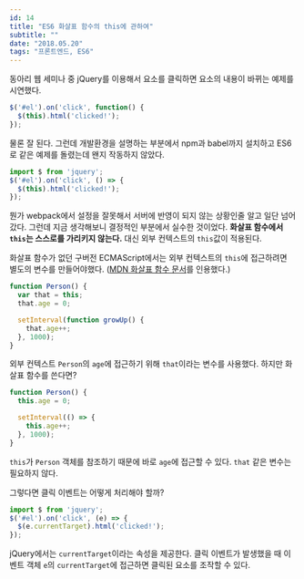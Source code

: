 ```yaml
---
id: 14
title: "ES6 화살표 함수의 this에 관하여"
subtitle: ""
date: "2018.05.20"
tags: "프론트엔드, ES6"
---
```


동아리 웹 세미나 중 jQuery를 이용해서 요소를 클릭하면 요소의 내용이 바뀌는 예제를 시연했다.

```js
$('#el').on('click', function() {
  $(this).html('clicked!');
});
```

물론 잘 된다. 그런데 개발환경을 설명하는 부분에서 npm과 babel까지 설치하고 ES6로 같은 예제를 돌렸는데 왠지 작동하지 않았다.

```js
import $ from 'jquery';
$('#el').on('click', () => {
  $(this).html('clicked!');
});
```

뭔가 webpack에서 설정을 잘못해서 서버에 반영이 되지 않는 상황인줄 알고 일단 넘어갔다. 그런데 지금 생각해보니 결정적인 부분에서 실수한 것이었다. **화살표 함수에서 `this`는 스스로를 가리키지 않는다.** 대신 외부 컨텍스트의 `this`값이 적용된다.

화살표 함수가 없던 구버전 ECMAScript에서는 외부 컨텍스트의 `this`에 접근하려면 별도의 변수를 만들어야했다. ([MDN 화살표 함수 문서](https://developer.mozilla.org/ko/docs/Web/JavaScript/Reference/Functions/%EC%95%A0%EB%A1%9C%EC%9A%B0_%ED%8E%91%EC%85%98#%EB%B0%94%EC%9D%B8%EB%94%A9_%EB%90%98%EC%A7%80_%EC%95%8A%EC%9D%80_this)를 인용했다.)

```js
function Person() {
  var that = this;  
  that.age = 0;

  setInterval(function growUp() {
    that.age++;
  }, 1000);
}
```

외부 컨텍스트 `Person`의 `age`에 접근하기 위해 `that`이라는 변수를 사용했다. 하지만 화살표 함수를 쓴다면?

```js
function Person() {
  this.age = 0;

  setInterval(() => {
    this.age++;
  }, 1000);
}
```

`this`가 `Person` 객체를 참조하기 때문에 바로 `age`에 접근할 수 있다. `that` 같은 변수는 필요하지 않다.

그렇다면 클릭 이벤트는 어떻게 처리해야 할까?

```js
import $ from 'jquery';
$('#el').on('click', (e) => {
  $(e.currentTarget).html('clicked!');
});
```

jQuery에서는 `currentTarget`이라는 속성을 제공한다. 클릭 이벤트가 발생했을 때 이벤트 객체 `e`의 `currentTarget`에 접근하면 클릭된 요소를 조작할 수 있다.
